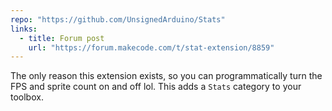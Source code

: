 ```yaml
---
repo: "https://github.com/UnsignedArduino/Stats"
links:
  - title: Forum post
    url: "https://forum.makecode.com/t/stat-extension/8859"
---
```


The only reason this extension exists, so you can programmatically turn the FPS and sprite count on and off lol. This adds a `Stats` category to your toolbox.
